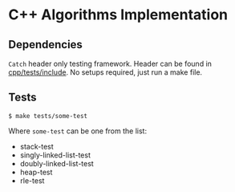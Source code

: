 # C++ Algorithms Implementation

## Dependencies

`Catch` header only testing framework. Header can be found in [cpp/tests/include](https://github.com/pvlbzn/algorithms/tree/master/cpp/tests/include). No setups
required, just run a make file.

## Tests

```
$ make tests/some-test
```

Where `some-test` can be one from the list:

* stack-test
* singly-linked-list-test
* doubly-linked-list-test
* heap-test
* rle-test
